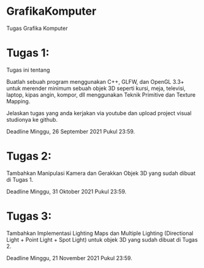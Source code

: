 # GrafikaKomputer
Tugas Grafika Komputer

# Tugas 1:
Tugas ini tentang

Buatlah sebuah program menggunakan C++, GLFW, dan OpenGL 3.3+ untuk merender minimum sebuah objek 3D seperti kursi, meja, televisi, laptop, kipas angin, kompor, dll menggunakan Teknik Primitive dan Texture Mapping. 

Jelaskan tugas yang anda kerjakan via youtube dan upload project visual studionya ke github. 

Deadline Minggu, 26 September 2021 Pukul 23:59.


# Tugas 2:

Tambahkan Manipulasi Kamera dan Gerakkan Objek 3D yang sudah dibuat di Tugas 1. 

Deadline Minggu, 31 Oktober 2021 Pukul 23:59.

# Tugas 3:

Tambahkan Implementasi Lighting Maps dan Multiple Lighting (Directional Light + Point Light + Spot Light) untuk objek 3D yang sudah dibuat di Tugas 2. 

Deadline Minggu, 21 November 2021 Pukul 23:59.
